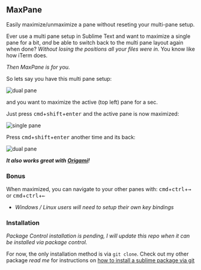 ## MaxPane

Easily maximize/unmaximize a pane without reseting your multi-pane setup.

Ever use a multi pane setup in Sublime Text and want to maximize a single pane for a bit, *and* be able to switch back to the multi pane layout again when done? *Without losing the positions all your files were in.* You know like how iTerm does.

*Then MaxPane is for you.*

So lets say you have this multi pane setup:

![dual pane](https://raw.github.com/jisaacks/MaxPane/3535650829f9bbb7df2d26428589b9bd47b13591/before.png)

and you want to maximize the active (top left) pane for a sec.

Just press <kbd>cmd</kbd>+<kbd>shift</kbd>+<kbd>enter</kbd> and the active pane is now maximized:

![single pane](https://raw.github.com/jisaacks/MaxPane/3535650829f9bbb7df2d26428589b9bd47b13591/after.png)

Press <kbd>cmd</kbd>+<kbd>shift</kbd>+<kbd>enter</kbd> another time and its back:

![dual pane](https://raw.github.com/jisaacks/MaxPane/3535650829f9bbb7df2d26428589b9bd47b13591/before.png)

***It also works great with [Origami](https://github.com/SublimeText/Origami)!***

### Bonus
When maximized, you can navigate to your other panes with: 
<kbd>cmd</kbd>+<kbd>ctrl</kbd>+<kbd>→</kbd> or <kbd>cmd</kbd>+<kbd>ctrl</kbd>+<kbd>←</kbd>
* _Windows / Linux users will need to setup their own key bindings_

### Installation

*Package Control installation is pending, I will update this repo when it can be installed via package control.*

For now, the only installation method is via `git clone`. Check out my other package *read me* for instructions on [how to install a sublime package via git](https://github.com/jisaacks/GitGutter#installation)